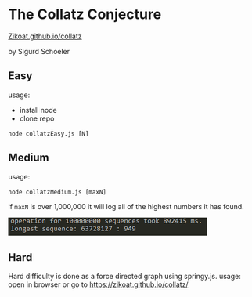 # The Collatz Conjecture

[Zikoat.github.io/collatz](https://zikoat.github.io/collatz/)

by Sigurd Schoeler
## Easy
usage: 
- install node
- clone repo
```
node collatzEasy.js [N]
```
## Medium
usage:
```
node collatzMedium.js [maxN]
```
if `maxN` is over 1,000,000 it will log all of the highest numbers it has found.

![benchmark](https://github.com/Zikoat/collatz/blob/master/benchmark.PNG)

## Hard
Hard difficulty is done as a force directed graph using springy.js.
usage:
open in browser or go to https://zikoat.github.io/collatz/
